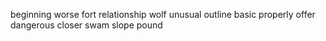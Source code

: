 beginning worse fort relationship wolf unusual outline basic properly offer dangerous closer swam slope pound
